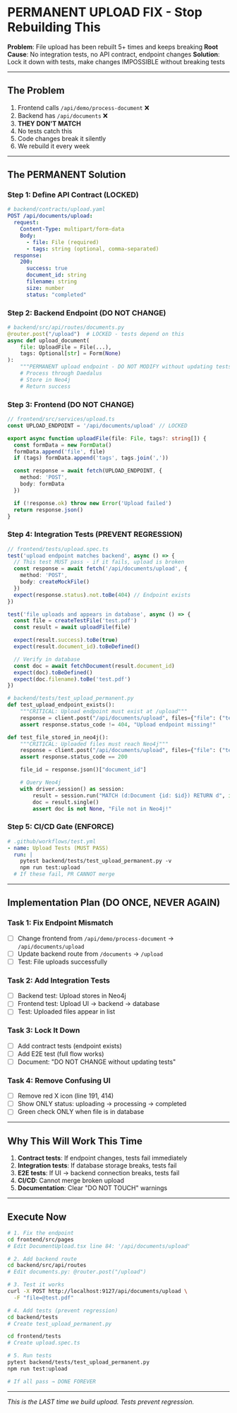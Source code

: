 # PERMANENT UPLOAD FIX - Stop Rebuilding This

**Problem**: File upload has been rebuilt 5+ times and keeps breaking
**Root Cause**: No integration tests, no API contract, endpoint changes
**Solution**: Lock it down with tests, make changes IMPOSSIBLE without breaking tests

---

## The Problem

1. Frontend calls `/api/demo/process-document` ❌
2. Backend has `/api/documents` ❌
3. **THEY DON'T MATCH**
4. No tests catch this
5. Code changes break it silently
6. We rebuild it every week

---

## The PERMANENT Solution

### Step 1: Define API Contract (LOCKED)
```yaml
# backend/contracts/upload.yaml
POST /api/documents/upload:
  request:
    Content-Type: multipart/form-data
    Body:
      - file: File (required)
      - tags: string (optional, comma-separated)
  response:
    200:
      success: true
      document_id: string
      filename: string
      size: number
      status: "completed"
```

### Step 2: Backend Endpoint (DO NOT CHANGE)
```python
# backend/src/api/routes/documents.py
@router.post("/upload")  # LOCKED - tests depend on this
async def upload_document(
    file: UploadFile = File(...),
    tags: Optional[str] = Form(None)
):
    """PERMANENT upload endpoint - DO NOT MODIFY without updating tests"""
    # Process through Daedalus
    # Store in Neo4j
    # Return success
```

### Step 3: Frontend (DO NOT CHANGE)
```typescript
// frontend/src/services/upload.ts
const UPLOAD_ENDPOINT = '/api/documents/upload' // LOCKED

export async function uploadFile(file: File, tags?: string[]) {
  const formData = new FormData()
  formData.append('file', file)
  if (tags) formData.append('tags', tags.join(','))

  const response = await fetch(UPLOAD_ENDPOINT, {
    method: 'POST',
    body: formData
  })

  if (!response.ok) throw new Error('Upload failed')
  return response.json()
}
```

### Step 4: Integration Tests (PREVENT REGRESSION)
```typescript
// frontend/tests/upload.spec.ts
test('upload endpoint matches backend', async () => {
  // This test MUST pass - if it fails, upload is broken
  const response = await fetch('/api/documents/upload', {
    method: 'POST',
    body: createMockFile()
  })
  expect(response.status).not.toBe(404) // Endpoint exists
})

test('file uploads and appears in database', async () => {
  const file = createTestFile('test.pdf')
  const result = await uploadFile(file)

  expect(result.success).toBe(true)
  expect(result.document_id).toBeDefined()

  // Verify in database
  const doc = await fetchDocument(result.document_id)
  expect(doc).toBeDefined()
  expect(doc.filename).toBe('test.pdf')
})
```

```python
# backend/tests/test_upload_permanent.py
def test_upload_endpoint_exists():
    """CRITICAL: Upload endpoint must exist at /upload"""
    response = client.post("/api/documents/upload", files={"file": ("test.pdf", b"test")})
    assert response.status_code != 404, "Upload endpoint missing!"

def test_file_stored_in_neo4j():
    """CRITICAL: Uploaded files must reach Neo4j"""
    response = client.post("/api/documents/upload", files={"file": ("test.pdf", b"content")})
    assert response.status_code == 200

    file_id = response.json()["document_id"]

    # Query Neo4j
    with driver.session() as session:
        result = session.run("MATCH (d:Document {id: $id}) RETURN d", id=file_id)
        doc = result.single()
        assert doc is not None, "File not in Neo4j!"
```

### Step 5: CI/CD Gate (ENFORCE)
```yaml
# .github/workflows/test.yml
- name: Upload Tests (MUST PASS)
  run: |
    pytest backend/tests/test_upload_permanent.py -v
    npm run test:upload
  # If these fail, PR CANNOT merge
```

---

## Implementation Plan (DO ONCE, NEVER AGAIN)

### Task 1: Fix Endpoint Mismatch
- [ ] Change frontend from `/api/demo/process-document` → `/api/documents/upload`
- [ ] Update backend route from `/documents` → `/upload`
- [ ] Test: File uploads successfully

### Task 2: Add Integration Tests
- [ ] Backend test: Upload stores in Neo4j
- [ ] Frontend test: Upload UI → backend → database
- [ ] Test: Uploaded files appear in list

### Task 3: Lock It Down
- [ ] Add contract tests (endpoint exists)
- [ ] Add E2E test (full flow works)
- [ ] Document: "DO NOT CHANGE without updating tests"

### Task 4: Remove Confusing UI
- [ ] Remove red X icon (line 191, 414)
- [ ] Show ONLY status: uploading → processing → completed
- [ ] Green check ONLY when file is in database

---

## Why This Will Work This Time

1. **Contract tests**: If endpoint changes, tests fail immediately
2. **Integration tests**: If database storage breaks, tests fail
3. **E2E tests**: If UI → backend connection breaks, tests fail
4. **CI/CD**: Cannot merge broken upload
5. **Documentation**: Clear "DO NOT TOUCH" warnings

---

## Execute Now

```bash
# 1. Fix the endpoint
cd frontend/src/pages
# Edit DocumentUpload.tsx line 84: '/api/documents/upload'

# 2. Add backend route
cd backend/src/api/routes
# Edit documents.py: @router.post("/upload")

# 3. Test it works
curl -X POST http://localhost:9127/api/documents/upload \
  -F "file=@test.pdf"

# 4. Add tests (prevent regression)
cd backend/tests
# Create test_upload_permanent.py

cd frontend/tests
# Create upload.spec.ts

# 5. Run tests
pytest backend/tests/test_upload_permanent.py
npm run test:upload

# If all pass → DONE FOREVER
```

---

*This is the LAST time we build upload. Tests prevent regression.*
